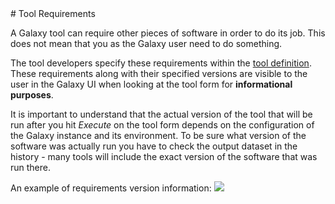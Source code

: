<slot name="/admin/tools/linkbox" />
# Tool Requirements

A Galaxy tool can require other pieces of software in order to do its job. This does not mean that you as the Galaxy user need to do something.

The tool developers specify these requirements within the [tool definition](/src/admin/tools/tool-config-syntax/index.md#a3crequirements3e_tag_set). These requirements along with their specified versions are visible to the user in the Galaxy UI when looking at the tool form for **informational purposes**.

It is important to understand that the actual version of the tool that will be run after you hit *Execute* on the tool form depends on the configuration of the Galaxy instance and its environment. To be sure what version of the software was actually run you have to check the output dataset in the history - many tools will include the exact version of the software that was run there. 

An example of requirements version information:
![](/src/tools/requirements/requirement_versions.png)
